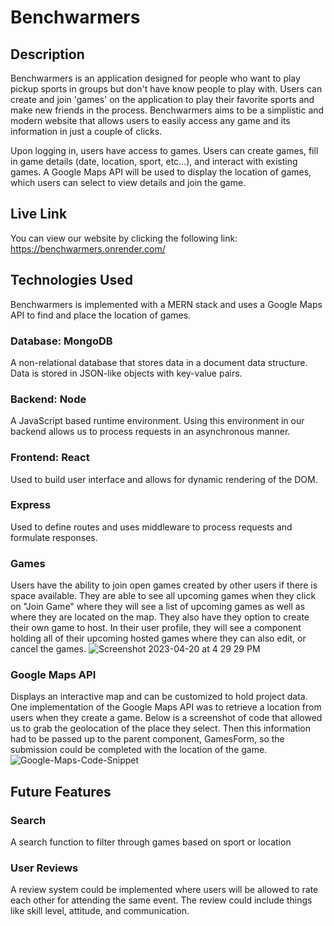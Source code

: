 # Benchwarmers

## Description
Benchwarmers is an application designed for people who want to play pickup sports in groups but don't have know people to play with. Users can create and join 'games' on the application to play their favorite sports and make new friends in the process. Benchwarmers aims to be a simplistic and modern website that allows users to easily access any game and its information in just a couple of clicks.

Upon logging in, users have access to games. Users can create games, fill in game details (date, location, sport, etc...), and interact with existing games. A Google Maps API will be used to display the location of games, which users can select to view details and join the game.

## Live Link
You can view our website by clicking the following link: https://benchwarmers.onrender.com/

## Technologies Used
Benchwarmers is implemented with a MERN stack and uses a Google Maps API to find and place the location of games.

### Database: MongoDB
A non-relational database that stores data in a document data structure. Data is stored in JSON-like objects with key-value pairs.

### Backend: Node
A JavaScript based runtime environment. Using this environment in our backend allows us to process requests in an asynchronous manner.

### Frontend: React
Used to build user interface and allows for dynamic rendering of the DOM.

### Express
Used to define routes and uses middleware to process requests and formulate responses.

### Games
Users have the ability to join open games created by other users if there is space available. They are able to see all upcoming games when they click on "Join Game" where they will see a list of upcoming games as well as where they are located on the map. They also have they option to create their own game to host. In their user profile, they will see a component holding all of their upcoming hosted games where they can also edit, or cancel the games.
![Screenshot 2023-04-20 at 4 29 29 PM](https://user-images.githubusercontent.com/116519976/233480723-b422abe5-97b5-4434-944d-f8abc8a0fb1e.png)

### Google Maps API
Displays an interactive map and can be customized to hold project data.
One implementation of the Google Maps API was to retrieve a location from users when they create a game. Below is a screenshot of code that allowed us to grab the geolocation of the place they select. Then this information had to be passed up to the parent component, GamesForm, so the submission could be completed with the location of the game.
![Google-Maps-Code-Snippet](https://user-images.githubusercontent.com/121701827/233461863-3475b981-4331-4c06-95fc-fa6ae1cc6ab0.PNG)


## Future Features

### Search
A search function to filter through games based on sport or location

### User Reviews
A review system could be implemented where users will be allowed to rate each other for attending the same event. The review could include things like skill level, attitude, and communication.

